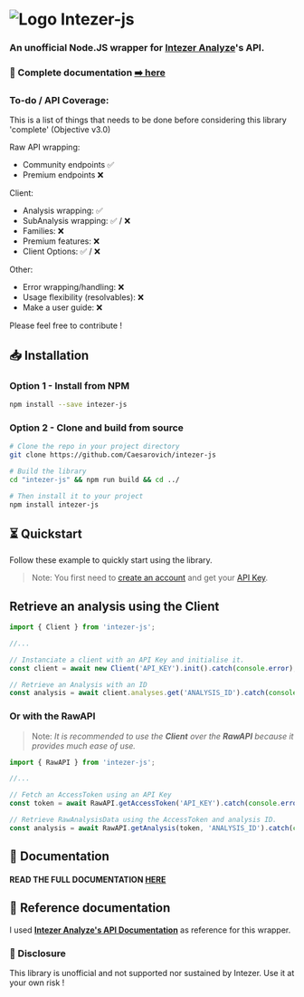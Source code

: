 # ![Logo](https://camo.githubusercontent.com/53a66a70e587c71f7b629dbec796402d4e95566546461dcb581c15a501980bf9/68747470733a2f2f692e696d6775722e636f6d2f4f6879546a4b4b2e706e67) Intezer-js

### An **unofficial** Node.JS wrapper for [Intezer Analyze](https://analyze.intezer.com/)'s API.

### 📕 Complete documentation [➡️ here](https://caesarovich.github.io/intezer-js/)

### To-do / API Coverage:

This is a list of things that needs to be done before considering this library 'complete' (Objective v3.0)

Raw API wrapping:

- Community endpoints ✅
- Premium endpoints ❌

Client:

- Analysis wrapping: ✅
- SubAnalysis wrapping: ✅ / ❌
- Families: ❌
- Premium features: ❌
- Client Options: ✅ / ❌

Other:

- Error wrapping/handling: ❌
- Usage flexibility (resolvables): ❌
- Make a user guide: ❌

Please feel free to contribute !

## 📥 Installation

### Option 1 - **Install from NPM**

```sh
npm install --save intezer-js
```

### Option 2 - **Clone and build from source**

```sh
# Clone the repo in your project directory
git clone https://github.com/Caesarovich/intezer-js

# Build the library
cd "intezer-js" && npm run build && cd ../

# Then install it to your project
npm install intezer-js
```

## ⏳ Quickstart

Follow these example to quickly start using the library.

> Note: You first need to [create an account](https://analyze.intezer.com/create-account) and get your [API Key](https://analyze.intezer.com/account-details).

## Retrieve an analysis using the **Client**

```js
import { Client } from 'intezer-js';

//...

// Instanciate a client with an API Key and initialise it.
const client = await new Client('API_KEY').init().catch(console.error);

// Retrieve an Analysis with an ID
const analysis = await client.analyses.get('ANALYSIS_ID').catch(console.error);
```

### Or with the **RawAPI**

> Note: _It is recommended to use the **Client** over the **RawAPI** because it provides much ease of use._

```js
import { RawAPI } from 'intezer-js';

//...

// Fetch an AccessToken using an API Key
const token = await RawAPI.getAccessToken('API_KEY').catch(console.error);

// Retrieve RawAnalysisData using the AccessToken and analysis ID.
const analysis = await RawAPI.getAnalysis(token, 'ANALYSIS_ID').catch(console.error);
```

## 📕 Documentation

#### READ THE FULL DOCUMENTATION **[HERE](https://caesarovich.github.io/intezer-js/)**

## 📔 Reference documentation

I used **[Intezer Analyze's API Documentation](https://analyze.intezer.com/api/docs/documentation)** as reference for this wrapper.

### 📄 Disclosure

This library is unofficial and not supported nor sustained by Intezer. Use it at your own risk !
